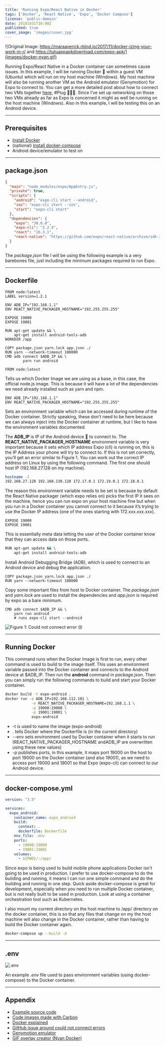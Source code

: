 ```yaml
---
title: 'Running Expo/React Native in Docker'
tags: ['Docker', 'React Native', 'Expo', 'Docker Compose']
license: 'public-domain'
date: 20181031T10:00Z
published: true
cover_image: 'images/cover.jpg'
---
```


![Original Image: https://maraaverick.rbind.io/2017/11/docker-izing-your-work-in-r/ and https://tutuappapkdownload.com/expo-apk/](images/docker-nyan.gif)

Running Expo/React Native in a Docker container can sometimes cause issues. In this example, I will be running
Docker 🐳 within a guest VM (Ubuntu) which will run on my host machine (Windows). My host machine will also
be running another VM as the Android emulator (Genymotion) for Expo to connect to. You can get a more
detailed post about how to connect two VMs together
[here](https://medium.com/@hmajid2301/react-native-expo-with-virtualbox-and-genymotion-2b58f622d92b),
#Plug 🔌🔌🔌. Since I’ve set up networking on those two VMs already as far as Expo is concerned
it might as well be running on the host machine (Windows). Also in this example, I will be testing
this on an Android device.

---------------------------------------------------------------------------------------------------

## Prerequisites

* [Install Docker](https://docs.docker.com/install/)
* (optional) [Install docker-compose](https://docs.docker.com/compose/install/)
* Android device/emulator to test on

---------------------------------------------------------------------------------------------------

## package.json

```json
{
  "main": "node_modules/expo/AppEntry.js",
  "private": true,
  "scripts": {
    "android": "expo-cli start --android",
    "ios": "expo-cli start --ios",
    "start": "expo-cli start"
  },
  "dependencies": {
    "expo": "30.0.0",
    "expo-cli": "2.2.4",
    "react": "16.3.1",
    "react-native": "https://github.com/expo/react-native/archive/sdk-30.0.0.tar.gz"
  }
}
```

The _package.json_ file I will be using the following example is a very barebones file, just including the minimum
packages required to run Expo.

---------------------------------------------------------------------------------------------------

## Dockerfile

```docker
FROM node:latest
LABEL version=1.2.1

ENV ADB_IP="192.168.1.1"
ENV REACT_NATIVE_PACKAGER_HOSTNAME="192.255.255.255"

EXPOSE 19000
EXPOSE 19001

RUN apt-get update && \
    apt-get install android-tools-adb
WORKDIR /app

COPY package.json yarn.lock app.json ./
RUN yarn --network-timeout 100000
CMD adb connect $ADB_IP && \
        yarn run android
```

`FROM node:latest`

Tells us which Docker Image we are using as a base, in this case, the official node.js image. This is because it
will have a lot of the dependencies we need already installed such as yarn and npm.

```text
ENV ADB_IP="192.168.1.1"
ENV REACT_NATIVE_PACKAGER_HOSTNAME="192.255.255.255"
```

Sets an environment variable which can be accessed during runtime of the Docker container. Strictly speaking, these
don’t need to be here because we can always inject into the Docker container at runtime, but I like to have the
environment variables documented.

The **ADB_IP** is IP of the Android device 📱 to connect to. The **REACT_NATIVE_PACKAGER_HOSTNAME** environment variable is
very important because it sets which IP address Expo (cli) is running on, this is the IP Address your phone will try to
connect to. If this is not set correctly, you’ll get an error similar to Figure 1. You can work out the correct IP
address on Linux by using the following command. The first one should host IP (192.168.27.128 on my machine).

```bash
hostname -I
192.168.27.128 192.168.130.128 172.17.0.1 172.19.0.1 172.18.0.1
```

The reason this environment variable needs to be set is because by default the React Native packager
(which expo relies on) picks the first IP it sees on the machine, hence you can run expo on your host machine
fine but when you run in a Docker container you cannot connect to it because it’s trying to use the Docker
IP address (one of the ones starting with 172.xxx.xxx.xxx).

```text
EXPOSE 19000
EXPOSE 19001
```

This is essentially meta data letting the user of the Docker container know that they can access data on those ports.

```bash
RUN apt-get update && \
    apt-get install android-tools-adb
```

Install Android Debugging Bridge (ADB), which is used to connect to an Android device and debug the application.

```text
COPY package.json yarn.lock app.json ./
RUN yarn --network-timeout 100000
```

Copy some important files from host to Docker container. The _package.json_ and _yarn.lock_ are used to install
the dependencies and _app.json_ is required by expo as a bare minimum.

```text
CMD adb connect $ADB_IP && \
    yarn run android
    # runs expo-cli start --android
```

![Figure 1: Could not connect error 😢](images/error-emulator.png)

---------------------------------------------------------------------------------------------------

## Running Docker

This command runs when the Docker Image is first to run, every other command is used to build to the image itself. This
uses an environment variable passed into the Docker container and connects to the Android device at $ADB_IP. Then run
the **android** command in _package.json_. Then you can simply run the following commands to build and start your Docker container.

```bash
docker build -t expo-android .
docker run -e ADB_IP=192.168.112.101 \
            -e REACT_NATIVE_PACKAGER_HOSTNAME=192.168.1.1 \
            -p 19000:19000 \
            -p 19001:19001 \
            expo-android 
```

* -t is used to name the image (expo-android)
* . tells Docker where the Dockerfile is (in the current directory)
* --env sets environment used by Docker container when it starts to run (REACT_NATIVE_PACKAGER_HOSTNAME andADB_IP are overwritten using these new values)
* -p publishes ports, in this example, it maps port 19000 on the host to port 19000 on the Docker container (and also 19001), as we need to access port 19000 and 19001 so that Expo (expo-cli) can connect to our Android device.

---------------------------------------------------------------------------------------------------

## docker-compose.yml

```yaml
version: "3.5"

services:
  expo_android:
    container_name: expo_android
    build:
      context: .
      dockerfile: Dockerfile
    env_file: .env
    ports:
      - 19000:19000
      - 19001:19001
    volumes:
      - ${PWD}/:/app/
```

Since expo is being used to build mobile phone applications Docker isn't going to be used in production. I prefer to use
docker-compose to do the building and running, it means I can run one simple command and do the building and running in
one step. Quick aside docker-compose is great for development, especially when you need to run multiple Docker container,
but is not really built to be used in production. Look at using a container orchestration tool such as Kubernetes.

I also mount my current directory on the host machine to /app/ directory on the docker container, this is so that any
files that change on my the host machine will also change in the Docker container, rather than having to build the
Docker container again.

```bash
docker-compose up --build -d
```

---------------------------------------------------------------------------------------------------

## .env

![.env](images/.env.png)

An example _.env_ file used to pass environment variables (using docker-compose) to the Docker container.

---------------------------------------------------------------------------------------------------

## Appendix

* [Example source code](https://github.com/hmajid2301/medium/tree/master/Running%20Expo%20in%20Docker)
* [Code images made with Carbon](https://carbon.now.sh/)
* [Docker explained](https://medium.freecodecamp.org/a-beginner-friendly-introduction-to-containers-vms-and-docker-79a9e3e119b)
* [GitHub issue around could not connect errors](https://github.com/react-community/create-react-native-app/issues/81)
* [Genymotion emulator](https://www.genymotion.com/)
* [GIF overlay creator (Nyan Docker)](https://ezgif.com/overlay)

